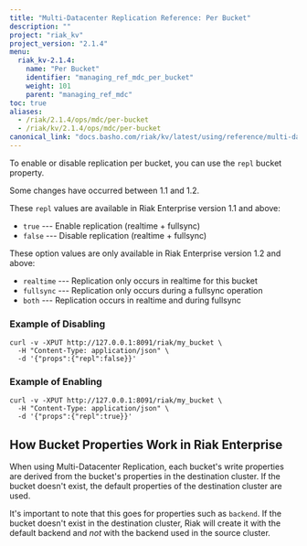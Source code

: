 ```yaml
---
title: "Multi-Datacenter Replication Reference: Per Bucket"
description: ""
project: "riak_kv"
project_version: "2.1.4"
menu:
  riak_kv-2.1.4:
    name: "Per Bucket"
    identifier: "managing_ref_mdc_per_bucket"
    weight: 101
    parent: "managing_ref_mdc"
toc: true
aliases:
  - /riak/2.1.4/ops/mdc/per-bucket
  - /riak/kv/2.1.4/ops/mdc/per-bucket
canonical_link: "docs.basho.com/riak/kv/latest/using/reference/multi-datacenter/per-bucket-replication"
---
```


To enable or disable replication per bucket, you can use the `repl`
bucket property.

Some changes have occurred between 1.1 and 1.2.

These `repl` values are available in Riak Enterprise version 1.1 and
above:

  * `true` --- Enable replication (realtime + fullsync)
  * `false` --- Disable replication (realtime + fullsync)

These option values are only available in Riak Enterprise version 1.2
and above:

  * `realtime` --- Replication only occurs in realtime for this bucket
  * `fullsync` --- Replication only occurs during a fullsync operation
  * `both` --- Replication occurs in realtime and during fullsync

### Example of Disabling

```curl
curl -v -XPUT http://127.0.0.1:8091/riak/my_bucket \
  -H "Content-Type: application/json" \
  -d '{"props":{"repl":false}}'
```

### Example of Enabling

```curl
curl -v -XPUT http://127.0.0.1:8091/riak/my_bucket \
  -H "Content-Type: application/json" \
  -d '{"props":{"repl":true}}'
```

## How Bucket Properties Work in Riak Enterprise

When using Multi-Datacenter Replication, each bucket's write properties
are derived from the bucket's properties in the destination cluster. If
the bucket doesn't exist, the default properties of the destination
cluster are used.

It's important to note that this goes for properties such as `backend`.
If the bucket doesn't exist in the destination cluster, Riak will create
it with the default backend and _not_ with the backend used in the
source cluster.
